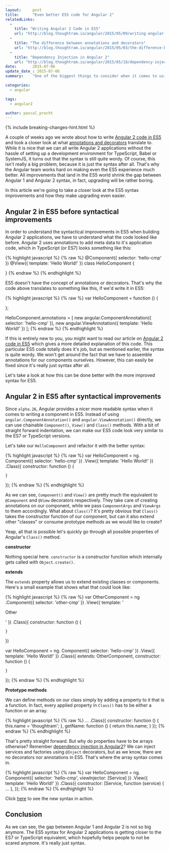 ```yaml
---
layout:     post
title:      "Even better ES5 code for Angular 2"
relatedLinks:
  -
    title: "Writing Angular 2 Code in ES5"
    url: "http://blog.thoughtram.io/angular/2015/05/09/writing-angular-2-code-in-es5.html"
  -
    title: "The difference between annotations and decorators"
    url: "http://blog.thoughtram.io/angular/2015/05/03/the-difference-between-annotations-and-decorators.html"
  -
    title: "Dependency Injection in Angular 2"
    url: "http://blog.thoughtram.io/angular/2015/05/18/dependency-injection-in-angular-2.html"
date:       2015-07-06
update_date_: 2015-07-06
summary:    "One of the biggest things to consider when it comes to using Angular 2, is the upgrade path from Angular 1. Angular 2 is entirely written in TypeScript but browsers today only support ES5 or some features of ES6. However, nobody prevents us from writing Angular 2 code in ES5. A couple of weeks ago we wrote about exactly that. This time, we take a look at a new, much better, syntax to write Angular 2 in ES5."

categories: 
  - angular

tags:
  - angular2

author: pascal_precht
---
```


{% include breaking-changes-hint.html %}

A couple of weeks ago we wrote about how to write [Angular 2 code in ES5](http://blog.thoughtram.io/angular/2015/05/09/writing-angular-2-code-in-es5.html) and took a closer look at what [annotations and decorators](http://blog.thoughtram.io/angular/2015/05/03/the-difference-between-annotations-and-decorators.html) translate to. While it is nice that we can all write Angular 2 applications without the hassle of setting up a development environment for TypeScript, Babel or SystemJS, it turns out that the syntax is still quite wordy. Of course, this isn't really a big problem, because it is just the syntax after all. That's why the Angular team works hard on making even the ES5 experience much better. All improvements that land in the ES5 world shrink the gap between Angular 1 and Angular 2 syntax, in fact, upgrading will be rather boring.

In this article we're going to take a closer look at the ES5 syntax improvements and how they make upgrading even easier.

## Angular 2 in ES5 before syntactical improvements

In order to understand the syntactical improvements in ES5 when building Angular 2 applications, we have to understand what the code looked like before. Angular 2 uses annotations to add meta data to it's application code, which in TypeScript (or ES7) looks something like this:

{% highlight javascript %}
{% raw %}
@Component({
  selector: 'hello-cmp'
})
@View({
  template: 'Hello World!'
})
class HelloComponent {

}
{% endraw %}
{% endhighlight %}

ES5 doesn't have the concept of annotations or decorators. That's why the code above translates to something like this, if we'd write it in ES5:

{% highlight javascript %}
{% raw %}
var HelloComponent = function () {

};

HelloComponent.annotations = [
  new angular.ComponentAnnotation({
    selector: 'hello-cmp'
  }),
  new angular.ViewAnnotation({
    template: 'Hello World!'
  })
];
{% endraw %}
{% endhighlight %}

If this is entirely new to you, you might want to read our article on [Angular 2 code in ES5](http://blog.thoughtram.io/angular/2015/05/09/writing-angular-2-code-in-es5.html) which gives a more detailed explanation of this code. This particular ES5 code totally does it's job, but as mentioned earlier, the syntax is quite wordy. We won't get around the fact that we have to assemble annotations for our components ourselves. However, this can easily be fixed since it's really just syntax after all.

Let's take a look at how this can be done better with the more improved syntax for ES5.

## Angular 2 in ES5 after syntactical improvements

Since `alpha.26`, Angular provides a nicer more readable syntax when it comes to writing a component in ES5. Instead of using `angular.ComponentAnnotation()` and `angular.ViewAnnotation()` directly, we can use chainable `Component()`, `View()` and `Class()` methods. With a bit of straight forward indentation, we can make our ES5 code look very similar to the ES7 or TypeScript versions.

Let's take our `HelloComponent` and refactor it with the better syntax:

{% highlight javascript %}
{% raw %}
var HelloComponent = ng.
  Component({
    selector: 'hello-cmp'
  })
  .View({
    template: 'Hello World!'
  })
  .Class({
    constructor: function () { 

    }
  });
{% endraw %}
{% endhighlight %}

As we can see, `Component()` and `View()` are pretty much the equivalent to `@Component` and `@View` decorators respectively. They take care of creating annotations on our component, while we pass `ComponentArgs` and `ViewArgs` to them accordingly. What about `Class()`? It's pretty obvious that `Class()` takes the constructor function of our component, but can it also extend other "classes" or consume prototype methods as we would like to create?

Yeap, all that is possible let's quickly go through all possible properties of Angular's `Class()` method.

**constructor**

Nothing special here. `constructor` is a constructor function which internally gets called with `Object.create()`.

**extends**

The `extends` property allows us to extend existing classes or components. Here's a small example that shows what that could look like:

{% highlight javascript %}
{% raw %}
var OtherComponent = ng
  .Component({
    selector: 'other-cmp'
  })
  .View({
    template: '<p>Other</p>'
  })
  .Class({
    constructor: function () {

    }
  })

var HelloComponent = ng.
  Component({
    selector: 'hello-cmp'
  })
  .View({
    template: 'Hello World!'
  })
  .Class({
    extends: OtherComponent,
    constructor: function () { 

    }
  });
{% endraw %}
{% endhighlight %}

**Prototype methods**

We can define methods on our class simply by adding a property to it that is a function. In fact, every applied property in `Class()` has to be either a function or an array.

{% highlight javascript %}
{% raw %}
  ...
  .Class({
    constructor: function () { 
      this.name = 'thoughtram';
    },
    getName: function () {
      return this.name;
    }
  });
{% endraw %}
{% endhighlight %}

That's pretty straight forward. But why do properties have to be arrays otherwise? Remember [dependency injection in Angular2](http://blog.thoughtram.io/angular/2015/05/18/dependency-injection-in-angular-2.html)? We can inject services and factories using `@Inject` decorators, but as we know, there are no decorators nor annotations in ES5. That's where the array syntax comes in.

{% highlight javascript %}
{% raw %}
var HelloComponent = ng.
  Component({
    selector: 'hello-cmp',
    viewInjector: [Service]
  })
  .View({
    template: 'Hello World!'
  })
  .Class({
    constructor: [Service, function (service) { 
      ...
    },
  });
{% endraw %}
{% endhighlight %}

Click [here](http://plnkr.co/edit/WALbpvoMaFaHSZJNsHH2?p=preview) to see the new syntax in action.

## Conclusion

As we can see, the gap between Angular 1 and Angular 2 is not so big anymore. The ES5 syntax for Angular 2 applications is getting closer to the ES7 or TypeScript equivalent, which hopefully helps people to not be scared anymore. It's really just syntax.

